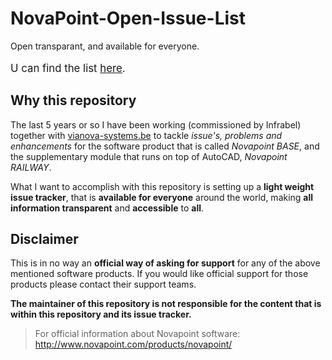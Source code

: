 
# NovaPoint-Open-Issue-List
Open transparant, and available for everyone.

<p style="font-size:120%;" >U can find the list <a href="https://github.com/bcattoor/NovaPoint-Open-Issue-List/issues">here</a>.</p>

## Why this repository
The last 5 years or so I have been working (commissioned by Infrabel) together with [vianova-systems.be](vianova-systems.be) to tackle *issue's, problems and enhancements* for the software product that is called *Novapoint BASE*, and the supplementary module that runs on top of AutoCAD, *Novapoint RAILWAY*.

What I want to accomplish with this repository is setting up a **light weight issue tracker**, that is **available for everyone** around the world, making **all information transparent** and **accessible** to **all**.

## Disclaimer
This is in no way an **official way of asking for support** for any of the above mentioned software products. If you would like official support for those products please contact their support teams.

**The maintainer of this repository is not responsible for the content that is within this repository and its issue tracker.**

> For official information about Novapoint software: http://www.novapoint.com/products/novapoint/
